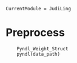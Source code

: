 ```@meta
CurrentModule = JudiLing
```

# Preprocess

```@docs
    Pyndl_Weight_Struct
    pyndl(data_path)
```